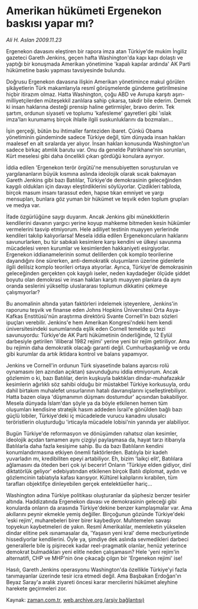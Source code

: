 # Amerikan hükümeti                     Ergenekon baskısı yapar mı?

*Ali H. Aslan 2009.11.23*

<tr><td class="metin" colspan="2" style="padding-top: 20px; padding-left: 5px; ">Ergenekon davasını eleştiren bir rapora imza atan Türkiye'de mukim İngiliz gazeteci Gareth Jenkins, geçen hafta Washington'da kapı kapı dolaştı ve yaptığı bir konuşmada Amerikan yönetimine 'kapalı kapılar ardında' AK Parti hükümetine baskı yapması tavsiyesinde bulundu.</td></tr><tr><td class="metin" colspan="2" style="padding-top: 20px; padding-left: 5px; "><p>Doğrusu Ergenekon davasına ilişkin Amerikan yönetimince makul görülen şikâyetlerin Türk makamlarıyla resmî görüşmelerde gündeme getirilmesine hiçbir itirazım olmaz. Hatta Washington, çoğu ABD ve Avrupa karşıtı aşırı-milliyetçilerden müteşekkil zanlılara sahip çıkarsa, takdir bile ederim. Demek ki insan haklarına desteği prensip haline getirmişler, bravo derim. Tek şartım, ordunun siyaseti ve toplumu 'kafesleme' gayretleri gibi 'ıslak imza'ları kurumamış birçok ihlalle ilgili suskunluklarını da bozmaları...
<p> İşin gerçeği, bütün bu ihtimaller fanteziden ibaret. Çünkü Obama yönetiminin gündeminde sadece Türkiye değil, tüm dünyada insan hakları maalesef en alt sıralarda yer alıyor. İnsan hakları konusunda Washington'un sadece birkaç atımlık barutu var. Onu da genelde Patrikhane'nin sorunları, Kürt meselesi gibi daha öncelikli çıkarı gördüğü konulara ayırıyor.
<p> İddia edilen 'Ergenekon terör örgütü'ne mensubiyetten soruşturulan ve yargılananların büyük kısmına aslında ideolojik olarak sıcak bakmayan Gareth Jenkins gibi bazı Batılılar, Türkiye'de demokrasinin geleceğinden kaygılı oldukları için davayı eleştirdiklerini söylüyorlar. Çizdikleri tabloda, birçok masum insanı tarassut eden, hapse tıkan emniyet ve yargı mensupları, bunlara göz yuman bir hükümet ve teşvik eden toplum grupları ve medya var.
<p> İfade özgürlüğüne saygı duyarım. Ancak Jenkins gibi münekkitlerin kendilerini davanın yargıcı yerine koyup mahkeme bitmeden kesin hükümler vermelerini tasvip etmiyorum. Hele adiliyet testinin muayyen yerlerinde kendileri takılıp kalıyorlarsa! Mesela iddia edilen Ergenekoncuların haklarını savunurlarken, bu tür sabıkalı kesimlere karşı kendini ve ülkeyi savunma mücadelesi veren kurumlar ve kesimlerden hakkaniyeti esirgiyorlar. Ergenekon iddianamelerinin somut delillerden çok komplo teorilerine dayandığını öne sürerken, anti-demokratik oluşumların üzerine gidenlerle ilgili delilsiz komplo teorileri ortaya atıyorlar. Ayrıca, Türkiye'de demokrasinin geleceğinden gerçekten çok kaygılı iseler, neden kaydadeğer ölçüde şiddet boyutu olan demokrasi ve insan hakları karşıtı muayyen planlara da aynı oranda seslerini yükseltip uluslararası toplumun dikkatini çekmeye çalışmıyorlar?
<p> Bu anomalinin altında yatan faktörleri irdelemek isteyenlere, Jenkins'in raporunu teşvik ve finanse eden Johns Hopkins Üniversitesi Orta Asya-Kafkas Enstitüsü'nün araştırma direktörü Svante Cornell'in bazı sözleri ipuçları verebilir. Jenkins'e hem Amerikan Kongresi'ndeki hem kendi üniversitesindeki sunumlarında eşlik eden Cornell temelde şu tezi savunuyordu: Türkiye'de AK Parti hükümetinin önderliğinde, 12 Eylül darbesiyle getirilen 'illiberal 1982 rejimi' yerine yeni bir rejim getiriliyor. Ama bu rejimin daha demokratik olacağı garanti değil. Cumhurbaşkanlığı ve ordu gibi kurumlar da artık iktidara kontrol ve balans yapamıyor.
<p> Jenkins ve Cornell'in ordunun Türk siyasetinde balans ayarcısı rolü oynamasını (en azından açıktan) savunduğunu iddia etmiyorum. Ancak gözlemim o ki, bazı Batılılar, derin kuşkuyla baktıkları dindar-muhafazakâr kesimlerin ağırlıklı söz sahibi olduğu bir müstakbel Türkiye korkusuyla, ordu dahil birtakım muhalefet unsurlarının hatalı davranışlarını içselleştirebiliyor. Hatta bazen olaya 'düşmanımın düşmanı dostumdur' açısından bakabiliyor. Mesela dünyada İslam'dan şöyle ya da böyle etkilenen hemen tüm oluşumları kendisine stratejik hasım addeden İsrail'e gönülden bağlı bazı güçlü lobiler, Türkiye'deki iç mücadelede vurucu kanadını ulusalcı teröristlerin oluşturduğu 'irticayla mücadele lobisi'nin yanında yer alabiliyor.
<p> Bugün Türkiye'de reformasyon ve dönüşümden rahatsız olan kesimler, ideolojik açıdan tamamen aynı çizgiyi paylaşmasa da, hayat tarzı itibarıyla Batılılarla daha fazla kesişime sahip. Bu da bazı Batılıların kendini konumlandırmasına etkiyen önemli faktörlerden. Batılıyla bir kadeh yuvarladın mı, kredibiliten epeyi artabiliyor. Eh, bizim 'laikçi elit', Batılılara ağlamasını da öteden beri çok iyi becerir! Onların 'Türkiye elden gidiyor, dinî diktatörlük geliyor' edebiyatından etkilenen birçok Batılı diplomat, aydın ve gözlemcinin tabiatıyla kafası karışıyor. Kültürel kalıplarını kırabilen, tüm tarafları objektifçe dinleyebilen gerçek entelektüeller hariç...
<p> Washington adına Türkiye politikası oluşturanlar da şüphesiz benzer tesirler altında. Haddizatında Ergenekon davası ve demokrasinin geleceği gibi konularda onların da arasında Türkiye'dekine benzer kamplaşmalar var. Ama akıllarını peynir ekmekle yemiş değiller. Birçoğunun gözünde Türkiye'deki 'eski rejim', muharebeleri birer birer kaybediyor. Muhtemelen savaşı topyekun kaybetmeleri de yakın. Resmî Amerikalılar, memleketin yükselen dindar elitine pek ısınamasalar da, 'Yaşasın yeni kral' deme mecburiyetinde hissediyorlar kendilerini. Öyle ya, şimdiye dek aslında sevmedikleri darbeci generallerle bile iş pişirecek kadar reel-pragmatik olanlar, henüz yeterince demokrat bulmadıkları yeni elitle neden çalışamasın? Hele 'yeni rejim'in alternatifi, CHP ve MHP'nin öne çıkacağı çılgın bir 'Ergenekon rejimi' ise!
<p> Hasılı, Gareth Jenkins operasyonu Washington'da özellikle Türkiye'yi fazla tanımayanlar üzerinde tesir icra etmedi değil. Ama Başbakan Erdoğan'ın Beyaz Saray'a aralık ziyareti öncesi karar mercilerini hükümet aleyhine harekete geçirmeleri zor. <br/></p></p></p></p></p></p></p></p></p></td></tr>

Kaynak: [zaman.com.tr](http://zaman.com.tr/yazar.do?yazino=919105), [web.archive.org (arşiv bağlantısı)](http://web.archive.org/web/20100122214150/http://www.zaman.com.tr:80/yazar.do?yazino=919105)
